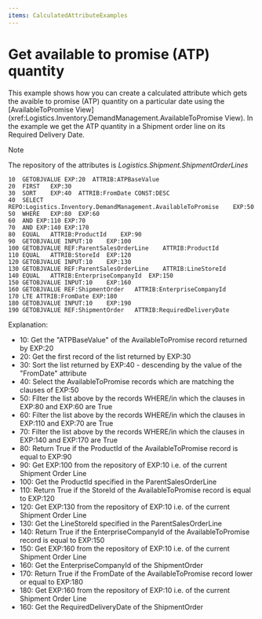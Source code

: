 ```yaml
---
items: CalculatedAttributeExamples
---
```


# Get available to promise (ATP) quantity

This example shows how you can create a calculated attribute which gets the avaible to promise (ATP) quantity on a particular date using the [AvailableToPromise View](xref:Logistics.Inventory.DemandManagement.AvailableToPromise View).
In the example we get the ATP quantity in a Shipment order line on its Required Delivery Date.

> [!NOTE]
> The repository of the attributes is *Logistics.Shipment.ShipmentOrderLines*

```
10	GETOBJVALUE	EXP:20	ATTRIB:ATPBaseValue		
20	FIRST	EXP:30				
30	SORT	EXP:40	ATTRIB:FromDate	CONST:DESC
40	SELECT	REPO:Logistics.Inventory.DemandManagement.AvailableToPromise	EXP:50		
50	WHERE	EXP:80	EXP:60		
60	AND	EXP:110	EXP:70		
70	AND	EXP:140	EXP:170		
80	EQUAL	ATTRIB:ProductId	EXP:90		
90	GETOBJVALUE	INPUT:10	EXP:100		
100	GETOBJVALUE	REF:ParentSalesOrderLine	ATTRIB:ProductId		
110	EQUAL	ATTRIB:StoreId	EXP:120		
120	GETOBJVALUE	INPUT:10	EXP:130		
130	GETOBJVALUE	REF:ParentSalesOrderLine	ATTRIB:LineStoreId		
140	EQUAL	ATTRIB:EnterpriseCompanyId	EXP:150		
150	GETOBJVALUE	INPUT:10	EXP:160		
160	GETOBJVALUE	REF:ShipmentOrder	ATTRIB:EnterpriseCompanyId		
170	LTE	ATTRIB:FromDate	EXP:180		
180	GETOBJVALUE	INPUT:10	EXP:190		
190	GETOBJVALUE	REF:ShipmentOrder	ATTRIB:RequiredDeliveryDate		
```


Explanation:
 
- 10: Get the "ATPBaseValue" of the AvailableToPromise record returned by EXP:20
- 20: Get the first record of the list returned by EXP:30
- 30: Sort the list returned by EXP:40 - descending by the value of the "FromDate" attribute
- 40: Select the AvailableToPromise records which are matching the clauses of EXP:50
- 50: Filter the list above by the records WHERE/in which the clauses in EXP:80 and EXP:60 are True
- 60: Filter the list above by the records WHERE/in which the clauses in EXP:110 and EXP:70 are True
- 70: Filter the list above by the records WHERE/in which the clauses in EXP:140 and EXP:170 are True
- 80: Return True if the ProductId of the AvailableToPromise record is equal to EXP:90
- 90: Get EXP:100 from the repository of EXP:10 i.e. of the current Shipment Order Line
- 100: Get the ProductId specified in the ParentSalesOrderLine 
- 110: Return True if the StoreId of the AvailableToPromise record is equal to EXP:120
- 120: Get EXP:130 from the repository of EXP:10 i.e. of the current Shipment Order Line
- 130: Get the LineStoreId specified in the ParentSalesOrderLine 
- 140: Return True if the EnterpriseCompanyId of the AvailableToPromise record is equal to EXP:150
- 150: Get EXP:160 from the repository of EXP:10 i.e. of the current Shipment Order Line
- 160: Get the EnterpriseCompanyId of the ShipmentOrder 
- 170: Return True if the FromDate of the AvailableToPromise record lower or equal to EXP:180
- 180: Get EXP:160 from the repository of EXP:10 i.e. of the current Shipment Order Line
- 160: Get the RequiredDeliveryDate of the ShipmentOrder 
